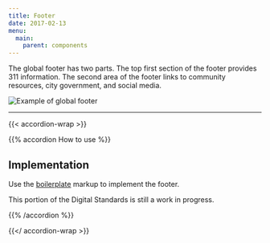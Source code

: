 ```yaml
---
title: Footer
date: 2017-02-13
menu:
  main:
    parent: components
---
```


The global footer has two parts. The top first section of the footer provides 311 information. The second area of the footer links to community resources, city government, and social media.


<img src="/standards-docs/img/footer-example.jpg" alt="Example of global footer" class="bdr-all bdr-dark-gray">

---

{{< accordion-wrap >}}

{{% accordion How to use %}}
## Implementation

Use the [boilerplate](/templates/markup/boilerplate/) markup to implement the footer.

This portion of the Digital Standards is still a work in progress.

{{% /accordion %}}

{{</ accordion-wrap >}}
